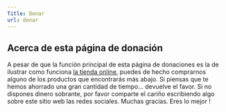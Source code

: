 ```yaml
---
Title: Donar
url: donar
---
```


## Acerca de esta página de donación

A pesar de que la función principal de esta página de donaciones es la de ilustrar como funciona [la tienda online](/complementos/tienda-online), puedes de hecho comprarnos alguno 
de los productos que encontrarás más abajo. Si piensas que te hemos ahorrado una gran cantidad de tiempo... devuelve el favor. Si no dispones dinero sobrante, por favor comparte el
cariño escribiendo algo sobre este sitio web las redes sociales. Muchas gracias. Eres lo mejor !

